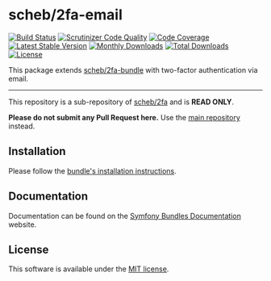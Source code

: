 scheb/2fa-email
===============

[![Build Status](https://github.com/scheb/2fa/workflows/CI/badge.svg?branch=6.x)](https://github.com/scheb/2fa/actions?query=workflow%3ACI+branch%3A6.x)
[![Scrutinizer Code Quality](https://scrutinizer-ci.com/g/scheb/2fa/badges/quality-score.png?b=6.x)](https://scrutinizer-ci.com/g/scheb/2fa/?branch=6.x)
[![Code Coverage](https://scrutinizer-ci.com/g/scheb/2fa/badges/coverage.png?b=6.x)](https://scrutinizer-ci.com/g/scheb/2fa/?branch=6.x)
[![Latest Stable Version](https://img.shields.io/packagist/v/scheb/2fa-email)](https://packagist.org/packages/scheb/2fa-email)
[![Monthly Downloads](https://img.shields.io/packagist/dm/scheb/2fa-email)](https://packagist.org/packages/scheb/2fa-email/stats)
[![Total Downloads](https://img.shields.io/packagist/dt/scheb/2fa-email)](https://packagist.org/packages/scheb/2fa-email/stats)
[![License](https://poser.pugx.org/scheb/2fa-email/license.svg)](https://packagist.org/packages/scheb/2fa-email)

This package extends [scheb/2fa-bundle](https://github.com/scheb/2fa-bundle) with two-factor authentication via email.

---

This repository is a sub-repository of [scheb/2fa](https://github.com/scheb/2fa) and is **READ ONLY**.

**Please do not submit any Pull Request here.** Use the [main repository](https://github.com/scheb/2fa) instead.

Installation
------------
Please follow the [bundle's installation instructions](https://symfony.com/bundles/SchebTwoFactorBundle/6.x/installation.html).

Documentation
-------------
Documentation can be found on the
[Symfony Bundles Documentation](https://symfony.com/bundles/SchebTwoFactorBundle/6.x/index.html) website.

License
-------
This software is available under the [MIT license](LICENSE).
